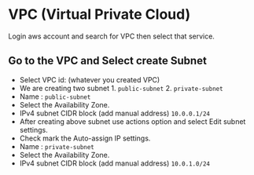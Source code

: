 
# VPC (Virtual Private Cloud)

Login aws account and search for VPC then select that service.

## Go to the VPC and Select create Subnet

- Select VPC id:  (whatever you created VPC)
- We are creating two subnet 1. ```public-subnet``` 2. ```private-subnet```
- Name : ```public-subnet```
- Select the Availability Zone.
- IPv4 subnet CIDR block (add manual address) ```10.0.0.1/24```
- After creating above subnet use actions option and select Edit subnet settings.
- Check mark the Auto-assign IP settings.
- Name : ```private-subnet```
- Select the Availability Zone.
- IPv4 subnet CIDR block (add manual address) ```10.0.1.0/24```
